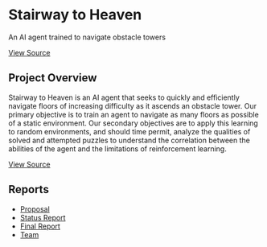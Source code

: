 <div class="hero">
  <h1>Stairway to Heaven</h1>
  <p class="subtitle">An AI agent trained to navigate obstacle towers</p>
  <div class="cta-buttons">
  <a href="https://github.com/MMynampati/Dungeon-Crawler" class="btn">View Source</a>
  </div>
</div>

## Project Overview
Stairway to Heaven is an AI agent that seeks to quickly and efficiently navigate floors of increasing difficulty as it ascends an obstacle tower. Our primary objective is to train an agent to navigate as many floors as possible of a static environment. Our secondary objectives are to apply this learning to random environments, and should time permit, analyze the qualities of solved and attempted puzzles to understand the correlation between the abilities of the agent and the limitations of reinforcement learning.

<div class="cta-buttons">
  <a href="https://github.com/MMynampati/Dungeon-Crawler" class="btn">View Source</a>
</div>

## Reports
- [Proposal](https://mmynampati.github.io/Stairway-to-Heaven/proposal)
- [Status Report](https://mmynampati.github.io/Stairway-to-Heaven/status)
- [Final Report](final.html)
- [Team](https://mmynampati.github.io/Stairway-to-Heaven/team)
